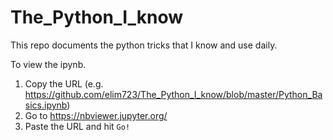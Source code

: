 # The_Python_I_know
This repo documents the python tricks that I know and use daily.

To view the ipynb. 
1. Copy the URL (e.g. https://github.com/elim723/The_Python_I_know/blob/master/Python_Basics.ipynb)
2. Go to https://nbviewer.jupyter.org/
3. Paste the URL and hit `Go!`
